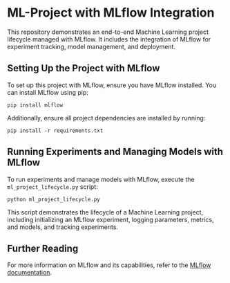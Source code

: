 # ML-Project with MLflow Integration

This repository demonstrates an end-to-end Machine Learning project lifecycle managed with MLflow. It includes the integration of MLflow for experiment tracking, model management, and deployment.

## Setting Up the Project with MLflow

To set up this project with MLflow, ensure you have MLflow installed. You can install MLflow using pip:

```
pip install mlflow
```

Additionally, ensure all project dependencies are installed by running:

```
pip install -r requirements.txt
```

## Running Experiments and Managing Models with MLflow

To run experiments and manage models with MLflow, execute the `ml_project_lifecycle.py` script:

```
python ml_project_lifecycle.py
```

This script demonstrates the lifecycle of a Machine Learning project, including initializing an MLflow experiment, logging parameters, metrics, and models, and tracking experiments.

## Further Reading

For more information on MLflow and its capabilities, refer to the [MLflow documentation](https://www.mlflow.org/docs/latest/index.html).
